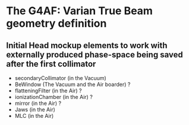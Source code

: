 # The G4AF: Varian True Beam geometry definition

## Initial Head  mockup elements to work with externally produced phase-space being saved after the first collimator
- secondaryCollimator (in the Vacuum)
- BeWindow (The Vacuum and the Air boarder) ?
- flatteningFilter (in the Air)             ?
- ionizationChamber (in the Air)            ?
- mirror (in the Air)                       ?
- Jaws (in the Air)
- MLC (in the Air)